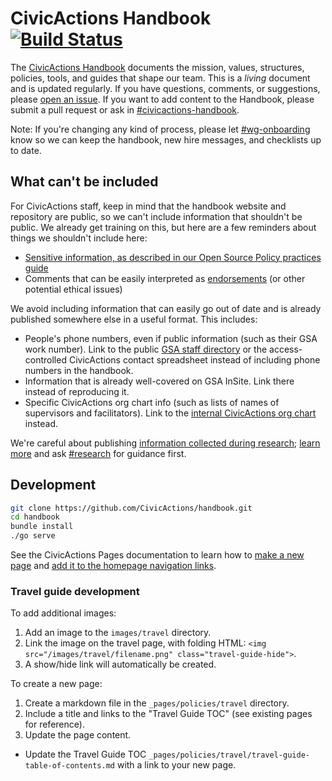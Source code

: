 CivicActions Handbook [![Build Status](https://travis-ci.org/CivicActions/handbook.svg?branch=master)](https://travis-ci.org/CivicActions/handbook)
========================

The [CivicActions Handbook](https://handbook.civicactions.com) documents the mission, values, structures, policies, tools, and guides that shape our team. This is a _living_ document and is updated regularly. If you have questions, comments, or suggestions, please
[open an issue](https://github.com/CivicActions/handbook/issues). If you want to add content to the Handbook, please submit a pull request or ask in [#civicactions-handbook](https://civicactions.slack.com/messages/civicactions-handbook).

Note: If you're changing any kind of process, please let [#wg-onboarding](https://civicactions.slack.com/messages/wg-onboarding) know so we can keep the handbook, new hire messages, and checklists up to date.

## What can't be included

For CivicActions staff, keep in mind that the handbook website and repository are public, so we can't include information that shouldn't be public. We already get training on this, but here are a few reminders about things we shouldn't include here:

* [Sensitive information, as described in our Open Source Policy practices guide](https://github.com/CivicActions/open-source-policy/blob/master/practice.md#protecting-sensitive-information)
* Comments that can be easily interpreted as [endorsements](https://www.oge.gov/web/oge.nsf/Use%20of%20Government%20Position%20and%20Resources/17593AE8B3A597C685257E96006364E4?opendocument) (or other potential ethical issues)

We avoid including information that can easily go out of date and is already published somewhere else in a useful format. This includes: 

* People's phone numbers, even if public information (such as their GSA work number). Link to the public [GSA staff directory](http://www.gsa.gov/portal/staffDirectory/searchStaffDirectory) or the access-controlled CivicActions contact spreadsheet instead of including phone numbers in the handbook.
* Information that is already well-covered on GSA InSite. Link there instead of reproducing it.
* Specific CivicActions org chart info (such as lists of names of supervisors and facilitators). Link to the [internal CivicActions org chart](https://handbook.civicactions.com/org-chart/) instead.

We're careful about publishing [information collected during research](https://handbook.civicactions.com/research-guidelines/); [learn more](https://docs.google.com/document/d/1Xp4LxbW6cx61rXrsnnfIPCz6cglovHzZeEjCcnpIeaM/edit) and ask [#research](https://civicactions.slack.com/archives/research) for guidance first.

## Development

``` bash
git clone https://github.com/CivicActions/handbook.git
cd handbook
bundle install
./go serve
```

See the CivicActions Pages documentation to learn how to [make a new page](https://pages.civicactions.com/guides-template/add-a-new-page/) and [add it to the homepage navigation links](https://pages.civicactions.com/guides-template/update-the-config-file/).

### Travel guide development

To add additional images:

1. Add an image to the `images/travel` directory.
1. Link the image on the travel page, with folding HTML: `<img src="/images/travel/filename.png" class="travel-guide-hide">`.
1. A show/hide link will automatically be created.

To create a new page:

1. Create a markdown file in the `_pages/policies/travel` directory.
1. Include a title and links to the "Travel Guide TOC" (see existing pages for reference).
1. Update the page content.
* Update the Travel Guide TOC `_pages/policies/travel/travel-guide-table-of-contents.md` with a link to your new page.
